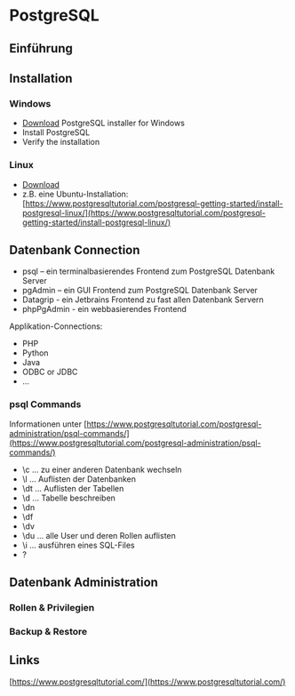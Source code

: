 # PostgreSQL

## Einführung

## Installation

### Windows

- [Download](https://www.enterprisedb.com/downloads/postgres-postgresql-downloads) PostgreSQL installer for Windows
- Install PostgreSQL
- Verify the installation

### Linux

- [Download](https://www.postgresql.org/download/linux/)
- z.B. eine Ubuntu-Installation:<br>
[https://www.postgresqltutorial.com/postgresql-getting-started/install-postgresql-linux/](https://www.postgresqltutorial.com/postgresql-getting-started/install-postgresql-linux/)

## Datenbank Connection

- psql – ein terminalbasierendes Frontend zum PostgreSQL Datenbank Server
- pgAdmin – ein GUI Frontend zum PostgreSQL Datenbank Server
- Datagrip - ein Jetbrains Frontend zu fast allen Datenbank Servern
- phpPgAdmin - ein webbasierendes Frontend

Applikation-Connections:
- PHP
- Python
- Java
- ODBC or JDBC
- ...

### psql Commands

Informationen unter [https://www.postgresqltutorial.com/postgresql-administration/psql-commands/](https://www.postgresqltutorial.com/postgresql-administration/psql-commands/)

- \c ... zu einer anderen Datenbank wechseln
- \l ... Auflisten der Datenbanken
- \dt ... Auflisten der Tabellen
- \d ... Tabelle beschreiben
- \dn
- \df
- \dv
- \du ... alle User und deren Rollen auflisten
- \i ... ausführen eines SQL-Files
- \?

## Datenbank Administration

### Rollen & Privilegien

### Backup & Restore


## Links

[https://www.postgresqltutorial.com/](https://www.postgresqltutorial.com/)
